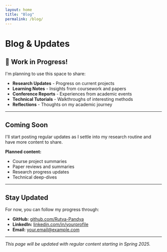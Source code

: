 ```yaml
---
layout: home
title: "Blog"
permalink: /blog/
---
```


# Blog & Updates

## 🚧 Work in Progress!

I'm planning to use this space to share:

- **Research Updates** - Progress on current projects
- **Learning Notes** - Insights from coursework and papers  
- **Conference Reports** - Experiences from academic events
- **Technical Tutorials** - Walkthroughs of interesting methods
- **Reflections** - Thoughts on my academic journey

---

## Coming Soon

I'll start posting regular updates as I settle into my research routine and have more content to share.

**Planned content:**
- Course project summaries
- Paper reviews and summaries  
- Research progress updates
- Technical deep-dives

---

## Stay Updated

For now, you can follow my progress through:

- **GitHub:** [github.com/Rutva-Pandya](https://github.com/Rutva-Pandya)
- **LinkedIn:** [linkedin.com/in/yourprofile](https://linkedin.com/in/yourprofile)
- **Email:** [your.email@example.com](mailto:your.email@example.com)

---

*This page will be updated with regular content starting in Spring 2025.*
